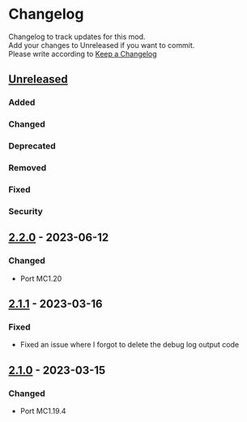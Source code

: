 # Changelog
Changelog to track updates for this mod.  
    Add your changes to Unreleased if you want to commit.  
    Please write according to [Keep a Changelog](https://keepachangelog.com/en/1.0.0/)

## [Unreleased]

### Added

### Changed

### Deprecated

### Removed

### Fixed

### Security

## [2.2.0] - 2023-06-12

### Changed
- Port MC1.20

## [2.1.1] - 2023-03-16

### Fixed
- Fixed an issue where I forgot to delete the debug log output code

## [2.1.0] - 2023-03-15

### Changed
- Port MC1.19.4

[Unreleased]: https://github.com/MORIMORI0317/GameMenuModOption/compare/v2.2.0...HEAD
[2.2.0]: https://github.com/MORIMORI0317/GameMenuModOption/compare/v2.1.1...v2.2.0
[2.1.1]: https://github.com/MORIMORI0317/GameMenuModOption/compare/v2.1.0...v2.1.1
[2.1.0]: https://github.com/MORIMORI0317/GameMenuModOption/commits/v2.1.0
